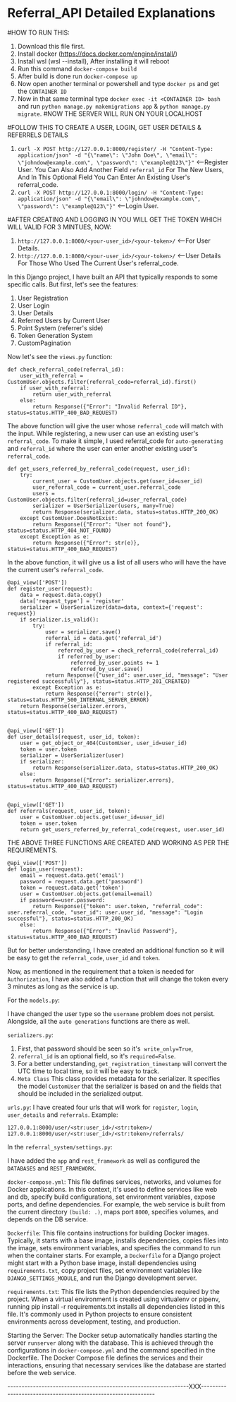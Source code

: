 # Referral_API Detailed Explanations

#HOW TO RUN THIS:
1. Download this file first.
2. Install docker (https://docs.docker.com/engine/install/)
3. Install wsl (wsl --install), After installing it will reboot
4. Run this command ```docker-compose build```
5. After build is done run ```docker-compose up```
6. Now open another terminal or powershell and type ```docker ps``` and get the ```CONTAINER ID```
7. Now in that same terminal type ```docker exec -it <CONTAINER ID> bash``` and run ```python manage.py makemigrations app``` & ```python manage.py migrate```.
#NOW THE SERVER WILL RUN ON YOUR LOCALHOST

#FOLLOW THIS TO CREATE A USER, LOGIN, GET USER DETAILS & REFERRELS DETAILS
1. ```curl -X POST http://127.0.0.1:8000/register/ -H "Content-Type: application/json" -d "{\"name\": \"John Doe\", \"email\": \"johndow@example.com\", \"password\": \"example@123\"}"``` <--Register User. You Can Also Add Another Field ```referral_id``` For The New Users, And In This Optional Field You Can Enter An Existing User's referral_code.
2. ```curl -X POST http://127.0.0.1:8000/login/ -H "Content-Type: application/json" -d "{\"email\": \"johndow@example.com\", \"password\": \"example@123\"}"``` <--Login User.

#AFTER CREATING AND LOGGING IN YOU WILL GET THE TOKEN WHICH WILL VALID FOR 3 MINTUES, NOW:
1. ```http://127.0.0.1:8000/<your-user_id>/<your-token>/``` <--For User Details.
2. ```http://127.0.0.1:8000/<your-user_id>/<your-token>/``` <--User Details For Those Who Used The Current User's referral_code.

In this Django project, I have built an API that typically responds to some specific calls. But first, let's see the features:


1. User Registration
2. User Login
3. User Details
4. Referred Users by Current User
5. Point System (referrer's side)
6. Token Generation System
7. CustomPagination


Now let's see the ```views.py``` function:


```
def check_referral_code(referral_id):
    user_with_referral = CustomUser.objects.filter(referral_code=referral_id).first()
    if user_with_referral:
        return user_with_referral
    else:
        return Response({"Error": "Invalid Referral ID"}, status=status.HTTP_400_BAD_REQUEST)
```
The above function will give the user whose ```referral_code``` will match with the input. While registering, a new user can use an existing user's ```referral_code```. To make it simple, I used referral_code for ```auto-generating``` and ```referral_id``` where the user can enter another existing user's ```referral_code```.


```
def get_users_referred_by_referral_code(request, user_id):
    try:
        current_user = CustomUser.objects.get(user_id=user_id)
        user_referral_code = current_user.referral_code
        users = CustomUser.objects.filter(referral_id=user_referral_code)
        serializer = UserSerializer(users, many=True)
        return Response(serializer.data, status=status.HTTP_200_OK)
    except CustomUser.DoesNotExist:
        return Response({"Error": "User not found"}, status=status.HTTP_404_NOT_FOUND)
    except Exception as e:
        return Response({"Error": str(e)}, status=status.HTTP_400_BAD_REQUEST)
```
In the above function, it will give us a list of all users who will have the have the current user's ```referral_code```.


```
@api_view(['POST'])
def register_user(request):
    data = request.data.copy()
    data['request_type'] = 'register'
    serializer = UserSerializer(data=data, context={'request': request})
    if serializer.is_valid():
        try:
            user = serializer.save()
            referral_id = data.get('referral_id')
            if referral_id:
                referred_by_user = check_referral_code(referral_id)
                if referred_by_user:
                    referred_by_user.points += 1
                    referred_by_user.save()
            return Response({"user_id": user.user_id, "message": "User registered successfully"}, status=status.HTTP_201_CREATED)
        except Exception as e:
            return Response({"error": str(e)}, status=status.HTTP_500_INTERNAL_SERVER_ERROR)
    return Response(serializer.errors, status=status.HTTP_400_BAD_REQUEST)


@api_view(['GET'])
def user_details(request, user_id, token):
    user = get_object_or_404(CustomUser, user_id=user_id)
    token = user.token
    serializer = UserSerializer(user)
    if serializer:
        return Response(serializer.data, status=status.HTTP_200_OK)
    else:
        return Response({"Error": serializer.errors}, status=status.HTTP_400_BAD_REQUEST)


@api_view(['GET'])
def referrals(request, user_id, token):
    user = CustomUser.objects.get(user_id=user_id)
    token = user.token
    return get_users_referred_by_referral_code(request, user.user_id)
```


THE ABOVE THREE FUNCTIONS ARE CREATED AND WORKING AS PER THE REQUIREMENTS.


```
@api_view(['POST'])
def login_user(request):
    email = request.data.get('email')
    password = request.data.get('password')
    token = request.data.get('token')
    user = CustomUser.objects.get(email=email)
    if password==user.password:
        return Response({"token": user.token, "referral_code": user.referral_code, "user_id": user.user_id, "message": "Login successful"}, status=status.HTTP_200_OK)
    else:
        return Response({"Error": "Inavlid Password"}, status=status.HTTP_400_BAD_REQUEST)
```
But for better understanding, I have created an additional function so it will be easy to get the ```referral_code```, ```user_id``` and ```token```.


Now, as mentioned in the requirement that a token is needed for ```Authorization```, I have also added a function that will change the token every 3 minutes as long as the service is up.


For the ```models.py```:


I have changed the user type so the ```username``` problem does not persist.
Alongside, all the ```auto generations``` functions are there as well.


```serializers.py```:
1. First, that password should be seen so it's  ```write_only=True```,
2. ```referral_id``` is an optional field, so it's ```required=False```.
3. For a better understanding, ```get_registration_timestamp``` will convert the UTC time to local time, so it will be easy to track.
4. ```Meta Class``` This class provides metadata for the serializer. It specifies the model ```CustomUser``` that the serializer is based on and the fields that should be included in the serialized output.


```urls.py```:
I have created four urls that will work for ```register```, ```login```, ```user_details``` and ```referrals```.
Example:


```127.0.0.1:8000/user/<str:user_id>/<str:token>/```
```127.0.0.1:8000/user/<str:user_id>/<str:token>/referrals/```


In the ```referral_system/settings.py```:


I have added the ```app``` and ```rest_framework``` as well as configured the ```DATABASES``` and ```REST_FRAMEWORK```.


```docker-compose.yml```:
This file defines services, networks, and volumes for Docker applications.
In this context, it's used to define services like web and db, specify build configurations, set environment variables, expose ports, and define dependencies.
For example, the web service is built from the current directory ```(build: .)```, maps port ```8000```, specifies volumes, and depends on the DB service.


```Dockerfile```:
This file contains instructions for building Docker images.
Typically, it starts with a base image, installs dependencies, copies files into the image, sets environment variables, and specifies the command to run when the container starts.
For example, a ```Dockerfile``` for a Django project might start with a Python base image, install dependencies using ```requirements.txt```, copy project files, set environment variables like ```DJANGO_SETTINGS_MODULE```, and run the Django development server.


```requirements.txt```:
This file lists the Python dependencies required by the project.
When a virtual environment is created using virtualenv or pipenv, running pip install -r requirements.txt installs all dependencies listed in this file.
It's commonly used in Python projects to ensure consistent environments across development, testing, and production.


Starting the Server:
The Docker setup automatically handles starting the server ```runserver``` along with the database.
This is achieved through the configurations in ```docker-compose.yml``` and the command specified in the Dockerfile.
The Docker Compose file defines the services and their interactions, ensuring that necessary services like the database are started before the web service.


----------------------------------------------------------------XXX-------------------------------------------------------------
